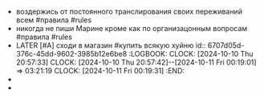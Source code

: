 - воздержись от постоянного транслирования своих переживаний всем #правила #rules
- никогда не пиши Марине кроме как по организацонным вопросам #правила #rules
- LATER [#A] сходи в магазин #купить всякую хуйню
  id:: 6707d05d-376c-45dd-9602-3985b12e6be8
  :LOGBOOK:
  CLOCK: [2024-10-10 Thu 20:57:33]
  CLOCK: [2024-10-10 Thu 20:57:42]--[2024-10-11 Fri 00:19:01] =>  03:21:19
  CLOCK: [2024-10-11 Fri 00:19:31]
  :END:
-
-